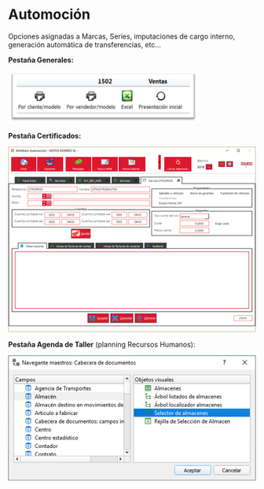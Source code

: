 # Automoción

Opciones asignadas a Marcas, Series, imputaciones de cargo interno, generación automática de transferencias, etc...

**Pestaña Generales:**

![](../../../.gitbook/assets/image%20%28210%29.png)

**Pestaña Certificados:**

![](../../../.gitbook/assets/image%20%28353%29.png)

**Pestaña Agenda de Taller** \(planning Recursos Humanos\):

![](../../../.gitbook/assets/image%20%2863%29.png)


